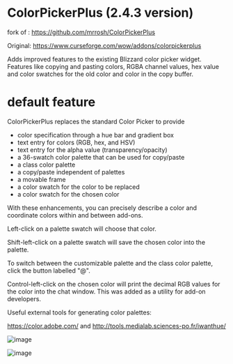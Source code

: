 # ColorPickerPlus (2.4.3 version)
fork of : https://github.com/mrrosh/ColorPickerPlus

Original: https://www.curseforge.com/wow/addons/colorpickerplus

Adds improved features to the existing Blizzard color picker widget. Features
like copying and pasting colors, RGBA channel values, hex value and color
swatches for the old color and color in the copy buffer.

# default feature 

ColorPickerPlus replaces the standard Color Picker to provide

- color specification through a hue bar and gradient box
- text entry for colors (RGB, hex, and HSV)
- text entry for the alpha value (transparency/opacity)
- a 36-swatch color palette that can be used for copy/paste
- a class color palette
- a copy/paste independent of palettes
- a movable frame
- a color swatch for the color to be replaced
- a color swatch for the chosen color

With these enhancements, you can precisely describe a color and coordinate colors within and between add-ons.

 

Left-click on a palette swatch will choose that color.

Shift-left-click on a palette swatch will save the chosen color into the palette.

To switch between the customizable palette and the class color palette, click the button labelled "@".

 

Control-left-click on the chosen color will print the decimal RGB values for the color into the chat window. This was added as a utility for add-on developers.

 

Useful external tools for generating color palettes:

https://color.adobe.com/ and http://tools.medialab.sciences-po.fr/iwanthue/
      
     
![image](https://user-images.githubusercontent.com/47739411/231474619-f173f874-4729-45ed-bef6-6f20d8d74581.png)
      
      
![image](https://user-images.githubusercontent.com/47739411/231474771-9fa1adc1-7779-4ee1-956c-c01da9b52a7a.png)
